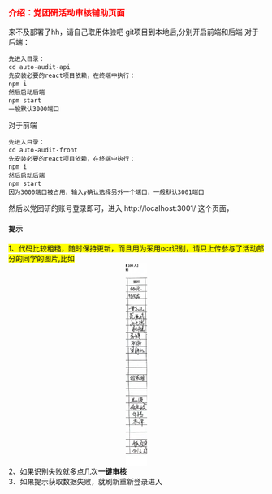 <h3 style="font-family: 'Arial', sans-serif; color: red;">介绍：党团研活动审核辅助页面</h3>

来不及部署了hh，请自己取用体验吧
git项目到本地后,分别开启前端和后端
对于后端：
```shell
先进入目录：
cd auto-audit-api
先安装必要的react项目依赖，在终端中执行：
npm i
然后启动后端
npm start
一般默认3000端口
```
对于前端
```shell
先进入目录：
cd auto-audit-front
先安装必要的react项目依赖，在终端中执行：
npm i
然后启动后端
npm start
因为3000端口被占用，输入y确认选择另外一个端口，一般默认3001端口
```
然后以党团研的账号登录即可，进入 http://localhost:3001/ 这个页面，
#### 提示
<span style="background-color:yellow;">1、代码比较粗糙，随时保持更新，而且用为采用ocr识别，请只上传参与了活动部分的同学的图片,比如</span>
<img src='./imgs/979-1.png' style='height:400px;display:block;margin-left:auto;margin-right:auto;'>
2、如果识别失败就多点几次**一键审核**  
3、如果提示获取数据失败，就刷新重新登录进入

